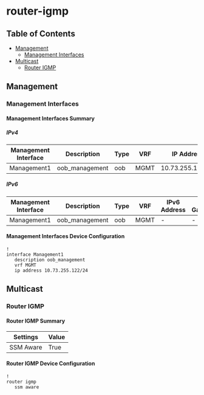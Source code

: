 # router-igmp

## Table of Contents

- [Management](#management)
  - [Management Interfaces](#management-interfaces)
- [Multicast](#multicast)
  - [Router IGMP](#router-igmp)

## Management

### Management Interfaces

#### Management Interfaces Summary

##### IPv4

| Management Interface | Description | Type | VRF | IP Address | Gateway |
| -------------------- | ----------- | ---- | --- | ---------- | ------- |
| Management1 | oob_management | oob | MGMT | 10.73.255.122/24 | 10.73.255.2 |

##### IPv6

| Management Interface | Description | Type | VRF | IPv6 Address | IPv6 Gateway |
| -------------------- | ----------- | ---- | --- | ------------ | ------------ |
| Management1 | oob_management | oob | MGMT | - | - |

#### Management Interfaces Device Configuration

```eos
!
interface Management1
   description oob_management
   vrf MGMT
   ip address 10.73.255.122/24
```

## Multicast

### Router IGMP

#### Router IGMP Summary

| Settings | Value |
| -------- | ----- |
| SSM Aware | True |

#### Router IGMP Device Configuration

```eos
!
router igmp
   ssm aware
```
